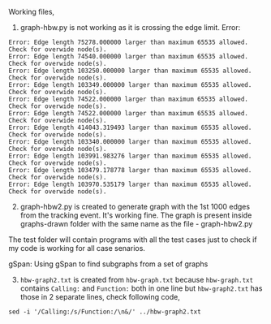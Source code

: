 Working files,

1. graph-hbw.py is not working as it is crossing the edge limit.
Error:
```
Error: Edge length 75278.000000 larger than maximum 65535 allowed.
Check for overwide node(s).
Error: Edge length 74540.000000 larger than maximum 65535 allowed.
Check for overwide node(s).
Error: Edge length 103250.000000 larger than maximum 65535 allowed.
Check for overwide node(s).
Error: Edge length 103349.000000 larger than maximum 65535 allowed.
Check for overwide node(s).
Error: Edge length 74522.000000 larger than maximum 65535 allowed.
Check for overwide node(s).
Error: Edge length 74522.000000 larger than maximum 65535 allowed.
Check for overwide node(s).
Error: Edge length 414043.319493 larger than maximum 65535 allowed.
Check for overwide node(s).
Error: Edge length 103340.000000 larger than maximum 65535 allowed.
Check for overwide node(s).
Error: Edge length 103991.983276 larger than maximum 65535 allowed.
Check for overwide node(s).
Error: Edge length 103479.178778 larger than maximum 65535 allowed.
Check for overwide node(s).
Error: Edge length 103970.535179 larger than maximum 65535 allowed.
Check for overwide node(s).
```

2. graph-hbw2.py is created to generate graph with the 1st 1000 edges from the tracking event. It's working fine. The graph is present inside graphs-drawn folder with the same name as the file - graph-hbw2.py

The test folder will contain programs with all the test cases just to check if my code is working for all case senarios.

gSpan: Using gSpan to find subgraphs from a set of graphs

3. `hbw-graph2.txt` is created from `hbw-graph.txt` because `hbw-graph.txt` contains `Calling:` and `Function:` both in one line but `hbw-graph2.txt` has those in 2 separate lines, check following code,
```
sed -i '/Calling:/s/Function:/\n&/' ../hbw-graph2.txt
```

 
